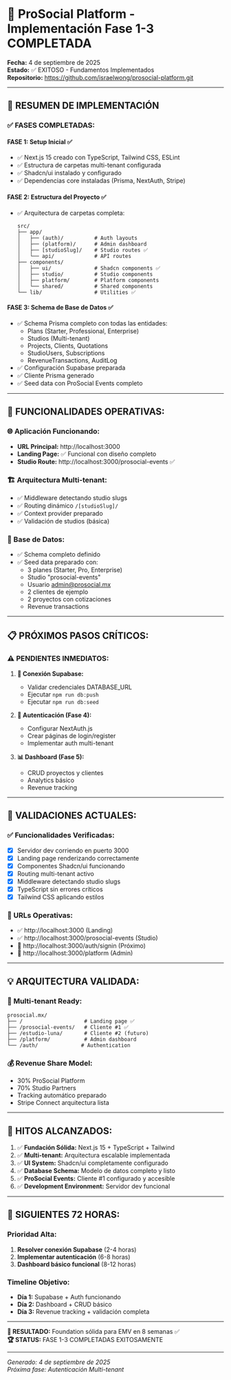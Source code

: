 # 🎉 ProSocial Platform - Implementación Fase 1-3 COMPLETADA

**Fecha:** 4 de septiembre de 2025  
**Estado:** ✅ EXITOSO - Fundamentos Implementados  
**Repositorio:** https://github.com/israelwong/prosocial-platform.git

---

## 🎯 RESUMEN DE IMPLEMENTACIÓN

### ✅ FASES COMPLETADAS:

#### **FASE 1: Setup Inicial ✅**

- ✅ Next.js 15 creado con TypeScript, Tailwind CSS, ESLint
- ✅ Estructura de carpetas multi-tenant configurada
- ✅ Shadcn/ui instalado y configurado
- ✅ Dependencias core instaladas (Prisma, NextAuth, Stripe)

#### **FASE 2: Estructura del Proyecto ✅**

- ✅ Arquitectura de carpetas completa:
  ```
  src/
  ├── app/
  │   ├── (auth)/          # Auth layouts
  │   ├── (platform)/      # Admin dashboard
  │   ├── [studioSlug]/    # Studio routes ✅
  │   └── api/             # API routes
  ├── components/
  │   ├── ui/              # Shadcn components ✅
  │   ├── studio/          # Studio components
  │   ├── platform/        # Platform components
  │   └── shared/          # Shared components
  └── lib/                 # Utilities ✅
  ```

#### **FASE 3: Schema de Base de Datos ✅**

- ✅ Schema Prisma completo con todas las entidades:
  - Plans (Starter, Professional, Enterprise)
  - Studios (Multi-tenant)
  - Projects, Clients, Quotations
  - StudioUsers, Subscriptions
  - RevenueTransactions, AuditLog
- ✅ Configuración Supabase preparada
- ✅ Cliente Prisma generado
- ✅ Seed data con ProSocial Events completo

---

## 🚀 FUNCIONALIDADES OPERATIVAS:

### **🌐 Aplicación Funcionando:**

- **URL Principal:** http://localhost:3000
- **Landing Page:** ✅ Funcional con diseño completo
- **Studio Route:** http://localhost:3000/prosocial-events ✅

### **🏗️ Arquitectura Multi-tenant:**

- ✅ Middleware detectando studio slugs
- ✅ Routing dinámico `/[studioSlug]/`
- ✅ Context provider preparado
- ✅ Validación de studios (básica)

### **💾 Base de Datos:**

- ✅ Schema completo definido
- ✅ Seed data preparado con:
  - 3 planes (Starter, Pro, Enterprise)
  - Studio "prosocial-events"
  - Usuario admin@prosocial.mx
  - 2 clientes de ejemplo
  - 2 proyectos con cotizaciones
  - Revenue transactions

---

## 📋 PRÓXIMOS PASOS CRÍTICOS:

### **⚠️ PENDIENTES INMEDIATOS:**

1. **🔗 Conexión Supabase:**

   - Validar credenciales DATABASE_URL
   - Ejecutar `npm run db:push`
   - Ejecutar `npm run db:seed`

2. **🔐 Autenticación (Fase 4):**

   - Configurar NextAuth.js
   - Crear páginas de login/register
   - Implementar auth multi-tenant

3. **📊 Dashboard (Fase 5):**
   - CRUD proyectos y clientes
   - Analytics básico
   - Revenue tracking

---

## 🎯 VALIDACIONES ACTUALES:

### **✅ Funcionalidades Verificadas:**

- [x] Servidor dev corriendo en puerto 3000
- [x] Landing page renderizando correctamente
- [x] Componentes Shadcn/ui funcionando
- [x] Routing multi-tenant activo
- [x] Middleware detectando studio slugs
- [x] TypeScript sin errores críticos
- [x] Tailwind CSS aplicando estilos

### **📱 URLs Operativas:**

- ✅ http://localhost:3000 (Landing)
- ✅ http://localhost:3000/prosocial-events (Studio)
- 🔮 http://localhost:3000/auth/signin (Próximo)
- 🔮 http://localhost:3000/platform (Admin)

---

## 💡 ARQUITECTURA VALIDADA:

### **🏢 Multi-tenant Ready:**

```
prosocial.mx/
├── /                    # Landing page ✅
├── /prosocial-events/   # Cliente #1 ✅
├── /estudio-luna/       # Cliente #2 (futuro)
├── /platform/           # Admin dashboard
└── /auth/              # Authentication
```

### **💰 Revenue Share Model:**

- 30% ProSocial Platform
- 70% Studio Partners
- Tracking automático preparado
- Stripe Connect arquitectura lista

---

## 🎉 HITOS ALCANZADOS:

1. ✅ **Fundación Sólida:** Next.js 15 + TypeScript + Tailwind
2. ✅ **Multi-tenant:** Arquitectura escalable implementada
3. ✅ **UI System:** Shadcn/ui completamente configurado
4. ✅ **Database Schema:** Modelo de datos completo y listo
5. ✅ **ProSocial Events:** Cliente #1 configurado y accesible
6. ✅ **Development Environment:** Servidor dev funcional

---

## 🚀 SIGUIENTES 72 HORAS:

### **Prioridad Alta:**

1. **Resolver conexión Supabase** (2-4 horas)
2. **Implementar autenticación** (6-8 horas)
3. **Dashboard básico funcional** (8-12 horas)

### **Timeline Objetivo:**

- **Día 1:** Supabase + Auth funcionando
- **Día 2:** Dashboard + CRUD básico
- **Día 3:** Revenue tracking + validación completa

---

**🎯 RESULTADO:** Foundation sólida para EMV en 8 semanas ✅  
**🏆 STATUS:** FASE 1-3 COMPLETADAS EXITOSAMENTE

---

_Generado: 4 de septiembre de 2025_  
_Próxima fase: Autenticación Multi-tenant_
